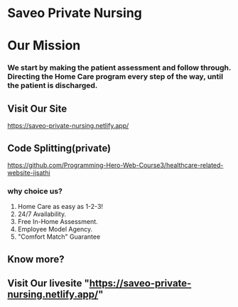 # Saveo Private Nursing

# Our Mission
### We start by making the patient assessment and follow through. Directing the Home Care program every step of the way, until the patient is discharged.
## Visit Our Site
https://saveo-private-nursing.netlify.app/

## Code Splitting(private)
https://github.com/Programming-Hero-Web-Course3/healthcare-related-website-ijsathi

### why choice us?
1. Home Care as easy as 1-2-3!
2. 24/7 Availability.
3. Free In-Home Assessment.
4. Employee Model Agency.
5. "Comfort Match" Guarantee
## Know more?
## Visit Our livesite "https://saveo-private-nursing.netlify.app/"